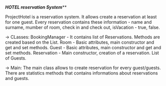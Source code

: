 *********HOTEL reservation System***********

ProjectHotel is a reservation system. It allows create a reservation at least for one guest.
Every reservation contains these information - name and surname, mumber of room, check in and check out, isVacation - true, false.

-> CLasses:
BookingManager - It contains list of Reservations. Methods are created based on the List.
Room - Basic attributes, main constructor and get and set methods.
Guest - Basic attributes, main constructor and get and set methods.
Reservation - Main constructor, creation of a reservation. List of Guests.

-> Main:
The main class allows to create reservation for every guest/guests.
There are statistics methods that contains informations about reservations and guests.
